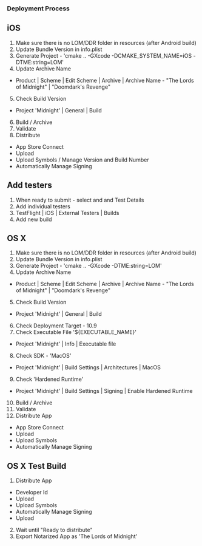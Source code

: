 ### Deployment Process

## iOS
1. Make sure there is no LOM/DDR folder in resources (after Android build)
2. Update Bundle Version in info.plist
3. Generate Project - 'cmake .. -GXcode -DCMAKE_SYSTEM_NAME=iOS -DTME:string=LOM'
4. Update Archive Name
  - Product | Scheme | Edit Scheme | Archive | Archive Name - "The Lords of Midnight" | "Doomdark's Revenge"
5. Check Build Version
  - Project 'Midnight' | General | Build
6. Build / Archive
7. Validate
8. Distribute
  - App Store Connect
  - Upload
  - Upload Symbols / Manage Version and Build Number
  - Automatically Manage Signing

## Add testers
1. When ready to submit - select and and Test Details
2. Add individual testers
3. TestFlight | iOS | External Testers | Builds
4. Add new build

## OS X
1. Make sure there is no LOM/DDR folder in resources (after Android build)
2. Update Bundle Version in info.plist
3. Generate Project - 'cmake .. -GXcode -DTME:string=LOM'
4. Update Archive Name
  - Product | Scheme | Edit Scheme | Archive | Archive Name - "The Lords of Midnight" | "Doomdark's Revenge"
5. Check Build Version
  - Project 'Midnight' | General | Build
6. Check Deployment Target - 10.9
7. Check Executable File '${EXECUTABLE_NAME}'
  - Project 'Midnight' | Info | Executable file
8. Check SDK - 'MacOS'
  - Project 'Midnight' | Build Settings | Architectures | MacOS
9. Check 'Hardened Runtime'
  - Project 'Midnight' | Build Settings | Signing | Enable Hardened Runtime
10. Build / Archive
11. Validate
12. Distribute App
  - App Store Connect
  - Upload
  - Upload Symbols
  - Automatically Manage Signing

## OS X Test Build
1. Distribute App
  - Developer Id
  - Upload
  - Upload Symbols
  - Automatically Manage Signing
  - Upload
2. Wait until "Ready to distribute"
3. Export Notarized App as 'The Lords of Midnight'
